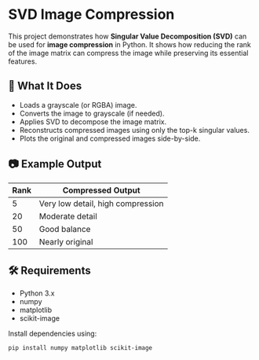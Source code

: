 # SVD Image Compression

This project demonstrates how **Singular Value Decomposition (SVD)** can be used for **image compression** in Python. It shows how reducing the rank of the image matrix can compress the image while preserving its essential features.

## 📌 What It Does

- Loads a grayscale (or RGBA) image.
- Converts the image to grayscale (if needed).
- Applies SVD to decompose the image matrix.
- Reconstructs compressed images using only the top-k singular values.
- Plots the original and compressed images side-by-side.

## 📷 Example Output

| Rank | Compressed Output |
|------|--------------------|
| 5    | Very low detail, high compression |
| 20   | Moderate detail |
| 50   | Good balance |
| 100  | Nearly original |

## 🛠️ Requirements

- Python 3.x
- numpy
- matplotlib
- scikit-image

Install dependencies using:

```bash
pip install numpy matplotlib scikit-image

